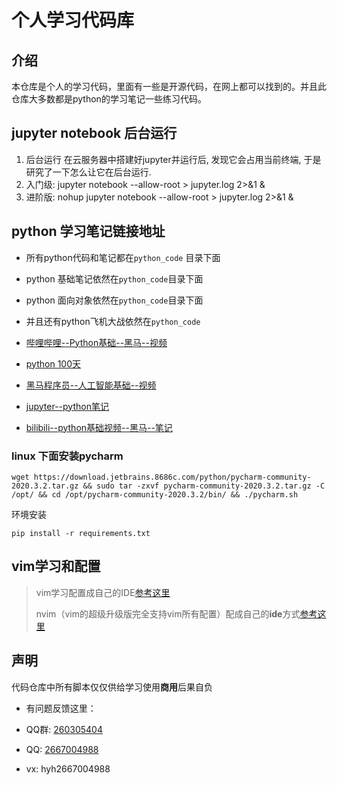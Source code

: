 # 个人学习代码库


## 介绍
本仓库是个人的学习代码，里面有一些是开源代码，在网上都可以找到的。并且此仓库大多数都是python的学习笔记一些练习代码。

## jupyter notebook 后台运行
1. 后台运行
在云服务器中搭建好jupyter并运行后, 发现它会占用当前终端, 于是研究了一下怎么让它在后台运行.
1. 入门级: jupyter notebook --allow-root > jupyter.log 2>&1 &
2. 进阶版: nohup jupyter notebook --allow-root > jupyter.log 2>&1 &

##  python 学习笔记链接地址
* 所有python代码和笔记都在`python_code` 目录下面
* python 基础笔记依然在`python_code`目录下面
* python 面向对象依然在`python_code`目录下面
* 并且还有python飞机大战依然在`python_code`

* [哔哩哔哩--Python基础--黑马--视频](https://www.bilibili.com/video/BV1ex411x7Em)
* [python 100天](https://github.com/jackfrued/Python-100-Days)
* [黑马程序员--人工智能基础--视频](https://www.bilibili.com/video/BV1BJ411D7Fd)
* [jupyter--python笔记](https://github.com/lijin-THU/notes-python)
* [bilibili--python基础视频--黑马--笔记](https://gitee.com/muaimingjun/hm_bilibili_book)

### linux 下面安装pycharm
```shell
wget https://download.jetbrains.8686c.com/python/pycharm-community-2020.3.2.tar.gz && sudo tar -zxvf pycharm-community-2020.3.2.tar.gz -C /opt/ && cd /opt/pycharm-community-2020.3.2/bin/ && ./pycharm.sh
```

环境安装
```shell script
pip install -r requirements.txt
```
## vim学习和配置
> vim学习配置成自己的IDE[参考这里](https://gitee.com/muaimingjun/vimrc)
>
> nvim（vim的超级升级版完全支持vim所有配置）配成自己的**ide**方式[参考这里](https://gitee.com/muaimingjun/nvim)

## 声明
代码仓库中所有脚本仅仅供给学习使用**商用**后果自负


* 有问题反馈这里：
* QQ群: [260305404](https://jq.qq.com/?_wv=1027&k=2qrn6xvQ)

* QQ: [2667004988](http://wpa.qq.com/msgrd?v=3&uin=2667004988&site=qq&menu=yes)

* vx: hyh2667004988